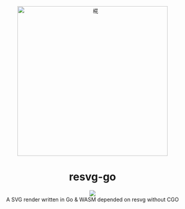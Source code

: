 <div align="center">
  <img src=".github/hua_nobg_512.gif" alt="椛" width = "400">
  <br>

  <h1>resvg-go</h1>
  <img src="https://counter.seku.su/cmoe?name=resvgo&theme=r34" /><br>
  A SVG render written in Go & WASM depended on resvg without CGO<br><br>
  
</div>

